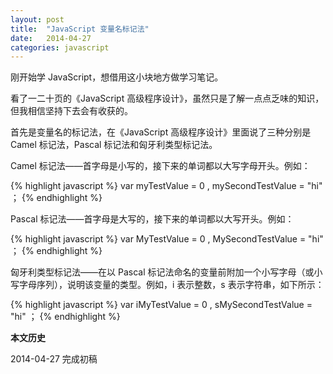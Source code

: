 ```yaml
---
layout: post
title:  "JavaScript 变量名标记法"
date:   2014-04-27
categories: javascript
---
```


刚开始学 JavaScript，想借用这小块地方做学习笔记。

看了一二十页的《JavaScript 高级程序设计》，虽然只是了解一点点乏味的知识，但我相信坚持下去会有收获的。

首先是变量名的标记法，在《JavaScript 高级程序设计》里面说了三种分别是 Camel 标记法，Pascal 标记法和匈牙利类型标记法。

Camel 标记法——首字母是小写的，接下来的单词都以大写字母开头。例如：

{% highlight javascript %}
var myTestValue = 0 , mySecondTestValue = "hi" ；
{% endhighlight %}

Pascal 标记法——首字母是大写的，接下来的单词都以大写开头。例如：

{% highlight javascript %}
var MyTestValue = 0 , MySecondTestValue = "hi" ；
{% endhighlight %}

匈牙利类型标记法——在以 Pascal 标记法命名的变量前附加一个小写字母（或小写字母序列），说明该变量的类型。例如，i 表示整数，s 表示字符串，如下所示：

{% highlight javascript %}
var iMyTestValue = 0 , sMySecondTestValue = "hi" ；
{% endhighlight %}

**本文历史**

2014-04-27 完成初稿